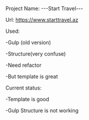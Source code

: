 Project Name:  ---Start Travel---

Url: https://www.starttravel.az

Used: 

  -Gulp (old version)

  -Structure(very confuse)

  -Need refactor

  -But template is great

Current status:

  -Template is good

  -Gulp Structure is not working



